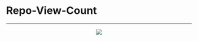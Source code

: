 # Repo-View-Count
---

<p align="center">
  <img src="https://repoviewcount.vercel.app/api/badge?user=codewithvignesh-dev&repo=Repo-View-Count" />
</p>
